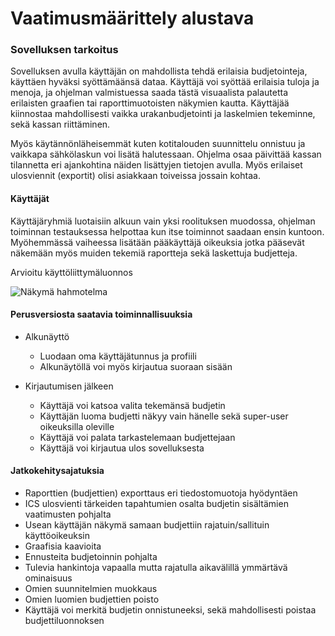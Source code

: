 # **Vaatimusmäärittely  alustava**


### Sovelluksen tarkoitus

Sovelluksen avulla käyttäjän on mahdollista tehdä erilaisia budjetointeja, käyttäen hyväksi 
syöttämäänsä dataa. Käyttäjä voi syöttää erilaisia tuloja ja menoja, ja ohjelman valmistuessa
saada tästä visuaalista palautetta erilaisten graafien tai raporttimuotoisten näkymien kautta.
Käyttäjää kiinnostaa mahdollisesti vaikka urakanbudjetointi ja laskelmien tekeminne, sekä kassan
riittäminen.

Myös käytännönläheisemmät kuten kotitalouden suunnittelu onnistuu ja vaikkapa sähkölaskun voi 
lisätä halutessaan. Ohjelma osaa päivittää kassan tilannetta eri ajankohtina näiden lisättyjen
tietojen avulla.
Myös erilaiset ulosviennit (exportit) olisi asiakkaan toiveissa jossain kohtaa.

#### Käyttäjät

Käyttäjäryhmiä luotaisiin alkuun vain yksi roolituksen muodossa, ohjelman toiminnan testauksessa
helpottaa kun itse toiminnot saadaan ensin kuntoon. Myöhemmässä vaiheessa lisätään pääkäyttäjä
oikeuksia jotka pääsevät näkemään myös muiden tekemiä raportteja sekä laskettuja budjetteja.

Arvioitu käyttöliittymäluonnos

![Näkymä hahmotelma](https://github.com/miksuu00/ot-harjoitustyo/blob/master/dokumentointi/kaava.png)

#### Perusversiosta saatavia toiminnallisuuksia

* Alkunäyttö
  * Luodaan oma käyttäjätunnus ja profiili
  * Alkunäytöllä voi myös kirjautua suoraan sisään
 
* Kirjautumisen jälkeen
  * Käyttäjä voi katsoa valita tekemänsä budjetin
  * Käyttäjän luoma budjetti näkyy vain hänelle sekä super-user oikeuksilla oleville
  * Käyttäjä voi palata tarkastelemaan budjettejaan
  * Käyttäjä voi kirjautua ulos sovelluksesta

#### Jatkokehitysajatuksia

* Raporttien (budjettien) exporttaus eri tiedostomuotoja hyödyntäen
* ICS ulosvienti tärkeiden tapahtumien osalta budjetin sisältämien vaatimusten pohjalta
* Usean käyttäjän näkymä samaan budjettiin rajatuin/sallituin käyttöoikeuksin
* Graafisia kaavioita
* Ennusteita budjetoinnin pohjalta
* Tulevia hankintoja vapaalla mutta rajatulla aikavälillä ymmärtävä ominaisuus
* Omien suunnitelmien muokkaus
* Omien luomien budjettien poisto
* Käyttäjä voi merkitä budjetin onnistuneeksi, sekä mahdollisesti poistaa budjettiluonnoksen

